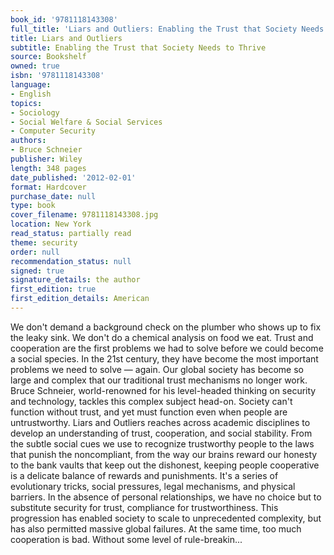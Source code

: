 ```yaml
---
book_id: '9781118143308'
full_title: 'Liars and Outliers: Enabling the Trust that Society Needs to Thrive'
title: Liars and Outliers
subtitle: Enabling the Trust that Society Needs to Thrive
source: Bookshelf
owned: true
isbn: '9781118143308'
language:
- English
topics:
- Sociology
- Social Welfare & Social Services
- Computer Security
authors:
- Bruce Schneier
publisher: Wiley
length: 348 pages
date_published: '2012-02-01'
format: Hardcover
purchase_date: null
type: book
cover_filename: 9781118143308.jpg
location: New York
read_status: partially read
theme: security
order: null
recommendation_status: null
signed: true
signature_details: the author
first_edition: true
first_edition_details: American
---
```

We don't demand a background check on the plumber who shows up to fix the leaky sink. We don't do a chemical analysis on food we eat.
Trust and cooperation are the first problems we had to solve before we could become a social species. In the 21st century, they have become the most important problems we need to solve — again. Our global society has become so large and complex that our traditional trust mechanisms no longer work.
Bruce Schneier, world-renowned for his level-headed thinking on security and technology, tackles this complex subject head-on. Society can't function without trust, and yet must function even when people are untrustworthy.
Liars and Outliers reaches across academic disciplines to develop an understanding of trust, cooperation, and social stability. From the subtle social cues we use to recognize trustworthy people to the laws that punish the noncompliant, from the way our brains reward our honesty to the bank vaults that keep out the dishonest, keeping people cooperative is a delicate balance of rewards and punishments. It's a series of evolutionary tricks, social pressures, legal mechanisms, and physical barriers.
In the absence of personal relationships, we have no choice but to substitute security for trust, compliance for trustworthiness. This progression has enabled society to scale to unprecedented complexity, but has also permitted massive global failures.
At the same time, too much cooperation is bad. Without some level of rule-breakin...

